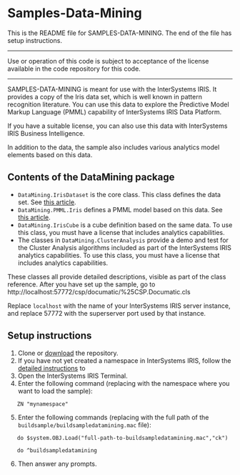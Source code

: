 # Samples-Data-Mining
This is the README file for SAMPLES-DATA-MINING. 
The end of the file has setup instructions.
************************************************************************************
Use or operation of this code is subject to acceptance of the license available in the code 
repository for this code.
************************************************************************************
SAMPLES-DATA-MINING is meant for use with the InterSystems IRIS. It provides a copy of the 
Iris data set, which is well known in pattern recognition literature. You can use this data 
to explore the Predictive Model Markup Language (PMML) capability of InterSystems IRIS Data 
Platform. 

If you have a suitable license, you can also use this data with InterSystems IRIS Business Intelligence.

In addition to the data, the sample also includes various analytics model elements based on this data.

## Contents of the DataMining package
* `DataMining.IrisDataset` is the core class. This class defines the data set. See [this article](http://docs.intersystems.com/irislatest/csp/docbook/DocBook.UI.Page.cls?KEY=APMML). 
* `DataMining.PMML.Iris` defines a PMML model based on this data. See [this article](http://docs.intersystems.com/irislatest/csp/docbook/DocBook.UI.Page.cls?KEY=APMML). 
* `DataMining.IrisCube` is a cube definition based on the same data. To use this class, 
  you must have a license that includes analytics capabilities. 
* The classes in `DataMining.ClusterAnalysis` provide a demo and test for the Cluster Analysis 
  algorithms included as part of the InterSystems IRIS analytics capabilities. To use this class, 
  you must have a license that includes analytics capabilities. 

These classes all provide detailed descriptions, visible as part of the class reference.
After you have set up the sample, go to http://localhost:57772/csp/documatic/%25CSP.Documatic.cls

Replace `localhost` with the name of your InterSystems IRIS server instance, and replace 57772 with the
superserver port used by that instance.

## Setup instructions
1. Clone or [download](http://docs.intersystems.com/irislatest/csp/docbook/DocBook.UI.Page.cls?KEY=asamples) the repository.
2. If you have not yet created a namespace in InterSystems IRIS, follow the [detailed instructions](http://docs.intersystems.com/irislatest/csp/docbook/DocBook.UI.Page.cls?KEY=ASAMPLES_createns) to 
3. Open the InterSystems IRIS Terminal.
4. Enter the following command (replacing with the namespace where you want to load the sample):
```
   ZN "mynamespace"
   ```
5. Enter the following commands (replacing with the full path of the `buildsample/buildsampledatamining.mac` file):
```
   do $system.OBJ.Load("full-path-to-buildsampledatamining.mac","ck")

   do ^buildsampledatamining
   ```
6. Then answer any prompts.

